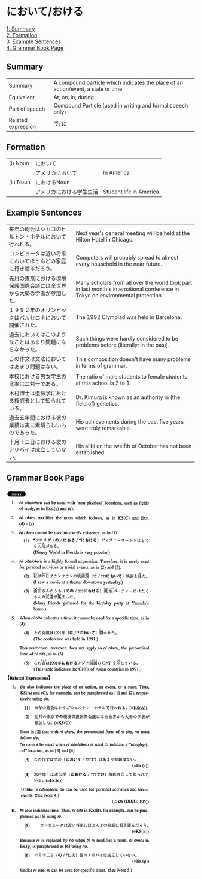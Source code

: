 # において/おける

[1. Summary](#summary)<br>
[2. Formation](#formation)<br>
[3. Example Sentences](#example-sentences)<br>
[4. Grammar Book Page](#grammar-book-page)<br>


## Summary

<table><tr>   <td>Summary</td>   <td>A compound particle which indicates the place of an action/event, a state or time.</td></tr><tr>   <td>Equivalent</td>   <td>At; on; in; during</td></tr><tr>   <td>Part of speech</td>   <td>Compound Particle (used in writing and formal speech only)</td></tr><tr>   <td>Related expression</td>   <td>で; に</td></tr></table>

## Formation

<table class="table"><tbody><tr class="tr head"><td class="td"><span class="numbers">(i)</span> <span class="bold">Noun</span></td><td class="td"><span class="concept">において</span></td><td class="td"></td></tr><tr class="tr"><td class="td"></td><td class="td"><span>アメリカ</span><span class="concept">において</span></td><td class="td"><span>In America</span></td></tr><tr class="tr head"><td class="td"><span class="numbers">(ii)</span> <span class="bold">Noun</span></td><td class="td"><span class="concept">における</span><span>Noun</span></td><td class="td"></td></tr><tr class="tr"><td class="td"></td><td class="td">アメリカ<span class="concept">における</span><span>学生生活</span></td><td class="td"><span>Student life in America</span></td></tr></tbody></table>

## Example Sentences

<table><tr>   <td>来年の総会はシカゴのヒルトン・ホテルにおいて行われる。</td>   <td>Next year's general meeting will be held at the Hilton Hotel in Chicago.</td></tr><tr>   <td>コンピュータは近い将来においてほとんどの家庭に行き渡るだろう。</td>   <td>Computers will probably spread to almost every household in the near future.</td></tr><tr>   <td>先月の東京における環境保護国際会議には全世界から大勢の学者が参加した。</td>   <td>Many scholars from all over the world took part in last month's international conference in Tokyo on environmental protection.</td></tr><tr>   <td>１９９２年のオリンピックはバルセロナにおいて開催された。</td>   <td>The 1992 Olympiad was held in Barcelona.</td></tr><tr>   <td>過去においてはこのようなことはあまり問題にならなかった。</td>   <td>Such things were hardly considered to be problems before (literally: in the past).</td></tr><tr>   <td>この作文は文法においてはあまり問題はない。</td>   <td>This composition doesn't have many problems in terms of grammar.</td></tr><tr>   <td>本校における男女学生の比率は二対一である。</td>   <td>The ratio of male students to female students at this school is 2 to 1.</td></tr><tr>   <td>木村博士は遺伝学における権威者として知られている。</td>   <td>Dr. Kimura is known as an authority in (the field of) genetics.</td></tr><tr>   <td>過去五年間における彼の業績は実に素晴らしいものであった。</td>   <td>His achievements during the past five years were truly remarkable.</td></tr><tr>   <td>十月十二日における彼のアリバイは成立していない。</td>   <td>His alibi on the twelfth of October has not been established.</td></tr></table>

## Grammar Book Page

![](../img/Intermediateにおいて／おける.png)


